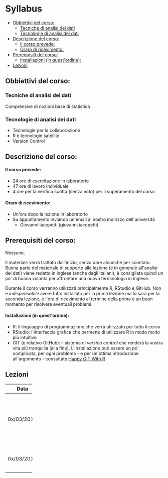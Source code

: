 Syllabus
================

-   [Obbiettivi del corso:](#obbiettivi-del-corso)
    -   [Tecniche di analisi dei dati](#tecniche-di-analisi-dei-dati)
    -   [Tecnologie di analisi dei dati](#tecnologie-di-analisi-dei-dati)
-   [Descrizione del corso:](#descrizione-del-corso)
    -   [Il corso prevede:](#il-corso-prevede)
    -   [Oraro di ricevimento:](#oraro-di-ricevimento)
-   [Prerequisiti del corso:](#prerequisiti-del-corso)
    -   [Installazioni (in quest'ordine):](#installazioni-in-questordine)
-   [Lezioni](#lezioni)

Obbiettivi del corso:
---------------------

### Tecniche di analisi dei dati

Comprensive di nozioni base di statistica

### Tecnologie di analisi dei dati

-   Tecnologie per la collaborazione
-   R e tecnologie satellite
-   Version Control

Descrizione del corso:
----------------------

#### Il corso prevede:

-   24 ore di esercitazione in laboratorio
-   47 ore di lavoro individuale
-   4 ore per la verifica scritta (senza voto) per il superamento del corso

#### Oraro di ricevimento:

-   Un'ora dopo la lezione in laboratorio
-   Su appuntamento inviando un'email al nostro indirizzo dell'università
    - Giovanni Iacopetti (giovanni.iacopetti)

Prerequisiti del corso:
-----------------------

Nessuno.

Il materiale verrà trattato dall'inizio, senza dare alcunché per scontato.
Buona parte del materiale di supporto alla lezione (e in generale all'analisi dei dati) viene redatto in inglese (anche dagli italiani), è consigliata quindi un po' di buona volontà per affrontare una nuova terminologia in inglese.

Durante il corso verranno utilizzati principalmente R, RStudio e GitHub.
Non è *indispensabile* avere tutto installato per la prima lezione ma lo sarà per la seconda lezione, e l'ora di ricevimento al termine della prima è un buon momento per risolvere eventuali problemi.

#### Installazioni (in quest'ordine):

-   R: il linguaggio di programmazione che verrà utilizzato per tutto il corso
-   RStudio: l'interfaccia grafica che permette di utilizzare R in modo molto più intuitivo
-   GIT (e relativo GitHub): il sistema di *version control* che renderà la vostra vita più tranquilla (alla fine). L'installazione può essere un po' complicata, per ogni problema - e per un'ottima introduzione all'argomento - consultate [Happy GIT With R](http://happygitwithr.com/)

Lezioni
-------

<table style="width:17%;">
<colgroup>
<col width="5%" />
<col width="5%" />
<col width="5%" />
</colgroup>
<thead>
<tr class="header">
<th>Data</th>
<th>Aula</th>
<th>Lezione</th>
</tr>
</thead>
<tbody>
<tr class="odd">
<td>0x/03/2018</td>
<td>J/E?</td>
<td><a href="lez01/">lez01</a>: Introduzione al corso, l'analisi dei dati, approccio alle statistiche</td>
</tr>
<tr class="even">
<td>0x/03/2018</td>
<td>J/E?</td>
<td><a href="lez02/">lez02</a>: R, gli oggetti ed i tipi di variabili</td>
</tr>
</tbody>
</table>
